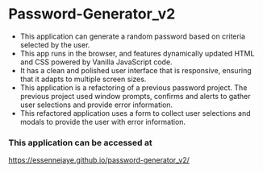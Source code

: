 # Password-Generator_v2
- This application can generate a random password based on criteria selected by the user. 
- This app runs in the browser, and  features dynamically updated HTML and CSS powered by Vanilla JavaScript code.
- It has a clean and polished user interface that is responsive, ensuring that it adapts to multiple screen sizes.
- This application is a refactoring of a previous password project. The previous project used window prompts, confirms and alerts to gather user selections and provide error information. 
- This refactored application uses a form to collect user selections and modals to provide the user with error information.
### This application can be accessed at
https://essennejaye.github.io/password-generator_v2/
